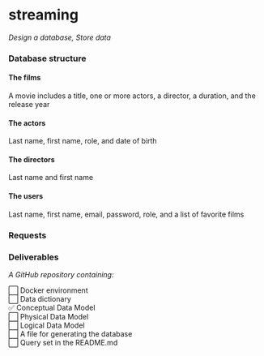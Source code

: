 # streaming


*Design a database, Store data*


### Database structure

#### The films
A movie includes a title, one or more actors, a director, a duration, and the release year

#### The actors
Last name, first name, role, and date of birth

#### The directors
Last name and first name

#### The users
Last name, first name, email, password, role, and a list of favorite films


### Requests


### Deliverables

*A GitHub repository containing:*

⬜ Docker environment  
⬜ Data dictionary  
✅ Conceptual Data Model   
⬜ Physical Data Model   
⬜ Logical Data Model   
⬜ A file for generating the database    
⬜ Query set in the README.md  


